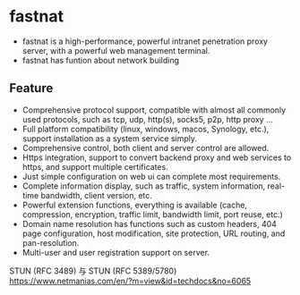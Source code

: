 
# fastnat
 - fastnat is a  high-performance, powerful intranet penetration proxy server, with a powerful web management terminal.
 - fastnat has funtion about  network building

## Feature

- Comprehensive protocol support, compatible with almost all commonly used protocols, such as tcp, udp, http(s), socks5, p2p, http proxy ...
- Full platform compatibility (linux, windows, macos, Synology, etc.), support installation as a system service simply.
- Comprehensive control, both client and server control are allowed.
- Https integration, support to convert backend proxy and web services to https, and support multiple certificates.
- Just simple configuration on web ui can complete most requirements.
- Complete information display, such as traffic, system information, real-time bandwidth, client version, etc.
- Powerful extension functions, everything is available (cache, compression, encryption, traffic limit, bandwidth limit, port reuse, etc.)
- Domain name resolution has functions such as custom headers, 404 page configuration, host modification, site protection, URL routing, and pan-resolution.
- Multi-user and user registration support on server.

STUN (RFC 3489) 与 STUN (RFC 5389/5780)
https://www.netmanias.com/en/?m=view&id=techdocs&no=6065
 
